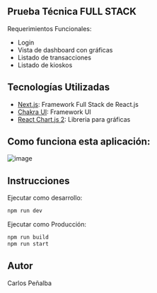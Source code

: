 ## Prueba Técnica FULL STACK

Requerimientos Funcionales:

* Login
* Vista de dashboard con gráficas
* Listado de transacciones
* Listado de kioskos

## Tecnologías Utilizadas

* [Next.js](https://nextjs.org/): Framework Full Stack de React.js
* [Chakra UI](https://chakra-ui.com/): Framework UI
* [React Chart.js 2](https://react-chartjs-2.js.org/): Libreria para gráficas

## Como funciona esta aplicación:

![image](https://github.com/javiier507/xplor-test/assets/8405694/e455dccd-16ec-4909-8cd6-0e41f559893e)

## Instrucciones

Ejecutar como desarrollo:

```bash
npm run dev
```

Ejecutar como Producción:

```bash
npm run build
npm run start
```

## Autor

Carlos Peñalba
